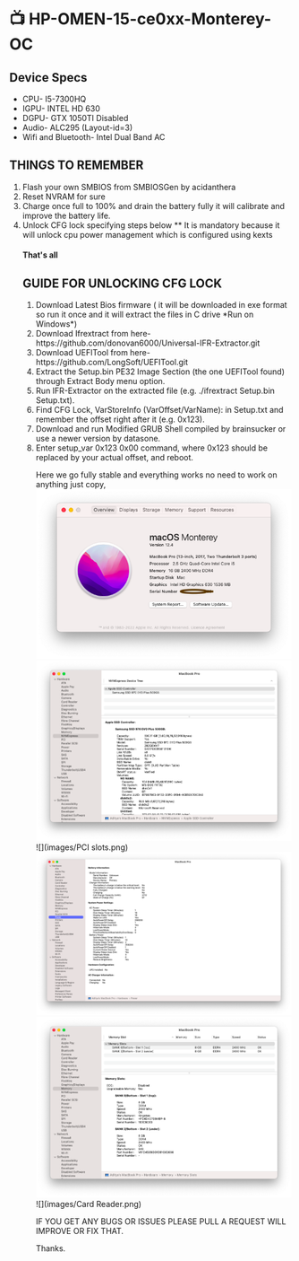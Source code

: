 <html>
<h1> &#128250; HP-OMEN-15-ce0xx-Monterey-OC</h1>
<p><h2>Device Specs</h2>
  <ul>
  <li>CPU- I5-7300HQ</li>
  <li>IGPU- INTEL HD 630</li>
  <li>DGPU- GTX 1050TI Disabled</li>
  <li>Audio- ALC295 (Layout-id=3)</li>
  <li>Wifi and Bluetooth- Intel Dual Band AC</li>
  </ul>
  </p>
  <p id="thr-pts">
<h2>THINGS TO REMEMBER</h2>
<ol>
  <li>Flash your own SMBIOS from SMBIOSGen by acidanthera</li>
  <li>Reset NVRAM for sure</li>
  <li>Charge once full to 100% and drain the battery fully it will calibrate and improve the battery life.</li>
  <li>Unlock CFG lock specifying steps below ** It is mandatory because it will unlock cpu power management which is configured using kexts</li>
  

  <h4>That's all</h4>
</p>
<p><h2>GUIDE FOR UNLOCKING CFG LOCK</h2>
<ol>
  <li>Download Latest Bios firmware ( it will be downloaded in exe format so run it once and it will extract the files in C drive *Run on         Windows*)</li>
  <li>Download Ifrextract from here- https://github.com/donovan6000/Universal-IFR-Extractor.git</li>
  <li>Download UEFITool from here- https://github.com/LongSoft/UEFITool.git</li>
  <li>Extract the Setup.bin PE32 Image Section (the one UEFITool found) through Extract Body menu option.</li>
  <li>Run IFR-Extractor on the extracted file (e.g. ./ifrextract Setup.bin Setup.txt).</li>
  <li>Find CFG Lock, VarStoreInfo (VarOffset/VarName): in Setup.txt and remember the offset right after it (e.g. 0x123).</li>
  <li>Download and run Modified GRUB Shell compiled by brainsucker or use a newer version by datasone.</li>
  <li>Enter setup_var 0x123 0x00 command, where 0x123 should be replaced by your actual offset, and reboot.</li>

Here we go fully stable and everything works no need to work on anything just copy,
![](images/About.png)
![](images/Nvme.png)
![](images/PCI slots.png)
![](images/Power.png)
![](images/Ram.png)
![](images/Card Reader.png)

IF YOU GET ANY BUGS OR ISSUES PLEASE PULL A REQUEST WILL IMPROVE OR FIX THAT.

Thanks.
  <p>
</body>
  </html>
